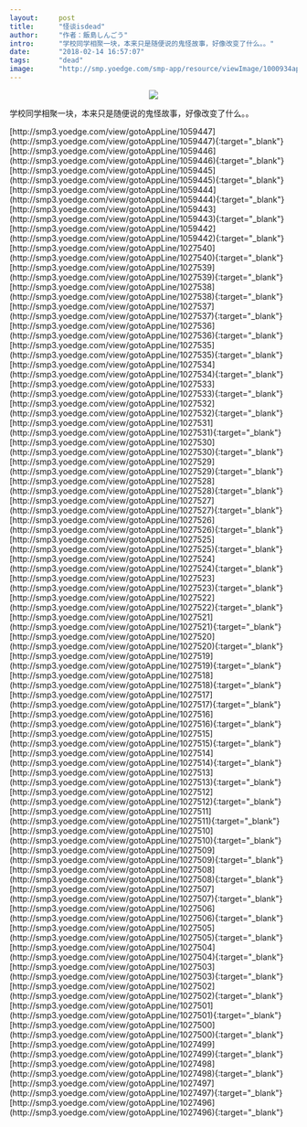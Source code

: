 ```yaml
---
layout:     post
title:      "怪谈isdead"
author:     "作者：飯島しんごう"
intro:      "学校同学相聚一块，本来只是随便说的鬼怪故事，好像改变了什么。。"
date:       "2018-02-14 16:57:07"
tags:       "dead"
image:      "http://smp.yoedge.com/smp-app/resource/viewImage/1000934appline.png"
---
```

<div style="text-align: center">
<p><img src="http://smp.yoedge.com/smp-app/resource/viewImage/1000934appline.png"/></p>
</div>
<p class="post-meta">
<span>学校同学相聚一块，本来只是随便说的鬼怪故事，好像改变了什么。。</span>
</p>
[http://smp3.yoedge.com/view/gotoAppLine/1059447](http://smp3.yoedge.com/view/gotoAppLine/1059447){:target="_blank"}
[http://smp3.yoedge.com/view/gotoAppLine/1059446](http://smp3.yoedge.com/view/gotoAppLine/1059446){:target="_blank"}
[http://smp3.yoedge.com/view/gotoAppLine/1059445](http://smp3.yoedge.com/view/gotoAppLine/1059445){:target="_blank"}
[http://smp3.yoedge.com/view/gotoAppLine/1059444](http://smp3.yoedge.com/view/gotoAppLine/1059444){:target="_blank"}
[http://smp3.yoedge.com/view/gotoAppLine/1059443](http://smp3.yoedge.com/view/gotoAppLine/1059443){:target="_blank"}
[http://smp3.yoedge.com/view/gotoAppLine/1059442](http://smp3.yoedge.com/view/gotoAppLine/1059442){:target="_blank"}
[http://smp3.yoedge.com/view/gotoAppLine/1027540](http://smp3.yoedge.com/view/gotoAppLine/1027540){:target="_blank"}
[http://smp3.yoedge.com/view/gotoAppLine/1027539](http://smp3.yoedge.com/view/gotoAppLine/1027539){:target="_blank"}
[http://smp3.yoedge.com/view/gotoAppLine/1027538](http://smp3.yoedge.com/view/gotoAppLine/1027538){:target="_blank"}
[http://smp3.yoedge.com/view/gotoAppLine/1027537](http://smp3.yoedge.com/view/gotoAppLine/1027537){:target="_blank"}
[http://smp3.yoedge.com/view/gotoAppLine/1027536](http://smp3.yoedge.com/view/gotoAppLine/1027536){:target="_blank"}
[http://smp3.yoedge.com/view/gotoAppLine/1027535](http://smp3.yoedge.com/view/gotoAppLine/1027535){:target="_blank"}
[http://smp3.yoedge.com/view/gotoAppLine/1027534](http://smp3.yoedge.com/view/gotoAppLine/1027534){:target="_blank"}
[http://smp3.yoedge.com/view/gotoAppLine/1027533](http://smp3.yoedge.com/view/gotoAppLine/1027533){:target="_blank"}
[http://smp3.yoedge.com/view/gotoAppLine/1027532](http://smp3.yoedge.com/view/gotoAppLine/1027532){:target="_blank"}
[http://smp3.yoedge.com/view/gotoAppLine/1027531](http://smp3.yoedge.com/view/gotoAppLine/1027531){:target="_blank"}
[http://smp3.yoedge.com/view/gotoAppLine/1027530](http://smp3.yoedge.com/view/gotoAppLine/1027530){:target="_blank"}
[http://smp3.yoedge.com/view/gotoAppLine/1027529](http://smp3.yoedge.com/view/gotoAppLine/1027529){:target="_blank"}
[http://smp3.yoedge.com/view/gotoAppLine/1027528](http://smp3.yoedge.com/view/gotoAppLine/1027528){:target="_blank"}
[http://smp3.yoedge.com/view/gotoAppLine/1027527](http://smp3.yoedge.com/view/gotoAppLine/1027527){:target="_blank"}
[http://smp3.yoedge.com/view/gotoAppLine/1027526](http://smp3.yoedge.com/view/gotoAppLine/1027526){:target="_blank"}
[http://smp3.yoedge.com/view/gotoAppLine/1027525](http://smp3.yoedge.com/view/gotoAppLine/1027525){:target="_blank"}
[http://smp3.yoedge.com/view/gotoAppLine/1027524](http://smp3.yoedge.com/view/gotoAppLine/1027524){:target="_blank"}
[http://smp3.yoedge.com/view/gotoAppLine/1027523](http://smp3.yoedge.com/view/gotoAppLine/1027523){:target="_blank"}
[http://smp3.yoedge.com/view/gotoAppLine/1027522](http://smp3.yoedge.com/view/gotoAppLine/1027522){:target="_blank"}
[http://smp3.yoedge.com/view/gotoAppLine/1027521](http://smp3.yoedge.com/view/gotoAppLine/1027521){:target="_blank"}
[http://smp3.yoedge.com/view/gotoAppLine/1027520](http://smp3.yoedge.com/view/gotoAppLine/1027520){:target="_blank"}
[http://smp3.yoedge.com/view/gotoAppLine/1027519](http://smp3.yoedge.com/view/gotoAppLine/1027519){:target="_blank"}
[http://smp3.yoedge.com/view/gotoAppLine/1027518](http://smp3.yoedge.com/view/gotoAppLine/1027518){:target="_blank"}
[http://smp3.yoedge.com/view/gotoAppLine/1027517](http://smp3.yoedge.com/view/gotoAppLine/1027517){:target="_blank"}
[http://smp3.yoedge.com/view/gotoAppLine/1027516](http://smp3.yoedge.com/view/gotoAppLine/1027516){:target="_blank"}
[http://smp3.yoedge.com/view/gotoAppLine/1027515](http://smp3.yoedge.com/view/gotoAppLine/1027515){:target="_blank"}
[http://smp3.yoedge.com/view/gotoAppLine/1027514](http://smp3.yoedge.com/view/gotoAppLine/1027514){:target="_blank"}
[http://smp3.yoedge.com/view/gotoAppLine/1027513](http://smp3.yoedge.com/view/gotoAppLine/1027513){:target="_blank"}
[http://smp3.yoedge.com/view/gotoAppLine/1027512](http://smp3.yoedge.com/view/gotoAppLine/1027512){:target="_blank"}
[http://smp3.yoedge.com/view/gotoAppLine/1027511](http://smp3.yoedge.com/view/gotoAppLine/1027511){:target="_blank"}
[http://smp3.yoedge.com/view/gotoAppLine/1027510](http://smp3.yoedge.com/view/gotoAppLine/1027510){:target="_blank"}
[http://smp3.yoedge.com/view/gotoAppLine/1027509](http://smp3.yoedge.com/view/gotoAppLine/1027509){:target="_blank"}
[http://smp3.yoedge.com/view/gotoAppLine/1027508](http://smp3.yoedge.com/view/gotoAppLine/1027508){:target="_blank"}
[http://smp3.yoedge.com/view/gotoAppLine/1027507](http://smp3.yoedge.com/view/gotoAppLine/1027507){:target="_blank"}
[http://smp3.yoedge.com/view/gotoAppLine/1027506](http://smp3.yoedge.com/view/gotoAppLine/1027506){:target="_blank"}
[http://smp3.yoedge.com/view/gotoAppLine/1027505](http://smp3.yoedge.com/view/gotoAppLine/1027505){:target="_blank"}
[http://smp3.yoedge.com/view/gotoAppLine/1027504](http://smp3.yoedge.com/view/gotoAppLine/1027504){:target="_blank"}
[http://smp3.yoedge.com/view/gotoAppLine/1027503](http://smp3.yoedge.com/view/gotoAppLine/1027503){:target="_blank"}
[http://smp3.yoedge.com/view/gotoAppLine/1027502](http://smp3.yoedge.com/view/gotoAppLine/1027502){:target="_blank"}
[http://smp3.yoedge.com/view/gotoAppLine/1027501](http://smp3.yoedge.com/view/gotoAppLine/1027501){:target="_blank"}
[http://smp3.yoedge.com/view/gotoAppLine/1027500](http://smp3.yoedge.com/view/gotoAppLine/1027500){:target="_blank"}
[http://smp3.yoedge.com/view/gotoAppLine/1027499](http://smp3.yoedge.com/view/gotoAppLine/1027499){:target="_blank"}
[http://smp3.yoedge.com/view/gotoAppLine/1027498](http://smp3.yoedge.com/view/gotoAppLine/1027498){:target="_blank"}
[http://smp3.yoedge.com/view/gotoAppLine/1027497](http://smp3.yoedge.com/view/gotoAppLine/1027497){:target="_blank"}
[http://smp3.yoedge.com/view/gotoAppLine/1027496](http://smp3.yoedge.com/view/gotoAppLine/1027496){:target="_blank"}



